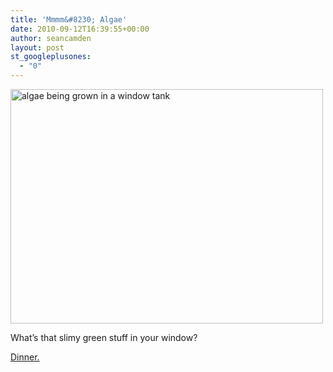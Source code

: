 ```yaml
---
title: 'Mmmm&#8230; Algae'
date: 2010-09-12T16:39:55+00:00
author: seancamden
layout: post
st_googleplusones:
  - "0"
---
```

<img src="http://www.seancamden.com/wp-content/uploads/2010/09/algae@home.jpg" alt="algae being grown in a window tank" title="algae@home" width="500" height="375" class="alignnone size-full wp-image-249" />

What&#8217;s that slimy green stuff in your window? 

[Dinner.](http://shareable.net/blog/is-algae-the-shareable-answer-to-food-energy-crises)